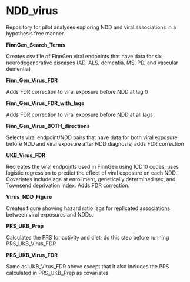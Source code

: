 # NDD_virus
Repository for pilot analyses exploring NDD and viral associations in a hypothesis free manner.

**FinnGen_Search_Terms**

Creates csv file of FinnGen viral endpoints that have data for six neurodegenerative diseases (AD, ALS, dementia, MS, PD, and vascular dementia)

**Finn_Gen_Virus_FDR**

Adds FDR correction to viral exposure before NDD at lag 0

**Finn_Gen_Virus_FDR_with_lags**

Adds FDR correction to viral exposure before NDD at all lags

**Finn_Gen_Virus_BOTH_directions**

Selects viral endpoint/NDD pairs that have data for both viral exposure before NDD and viral exposure after NDD diagnosis; adds FDR correction

**UKB_Virus_FDR**

Recreates the viral endpoints used in FinnGen using ICD10 codes; uses logistic regression to predict the effect of viral exposure on each NDD. Covariates include age at enrollment, genetically determined sex, and Townsend deprivation index. Adds FDR correction.

**Virus_NDD_Figure**

Creates figure showing hazard ratio lags for replicated associations between viral exposures and NDDs. 

**PRS_UKB_Prep**

Calculates the PRS for activity and diet; do this step before running PRS_UKB_Virus_FDR

**PRS_UKB_Virus_FDR**

Same as UKB_Virus_FDR above except that it also includes the PRS calculated in PRS_UKB_Prep as covariates
